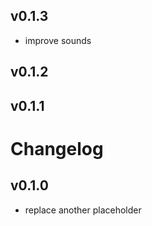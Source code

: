 ## v0.1.3

- improve sounds


## v0.1.2




## v0.1.1




# Changelog

## v0.1.0

- replace another placeholder

